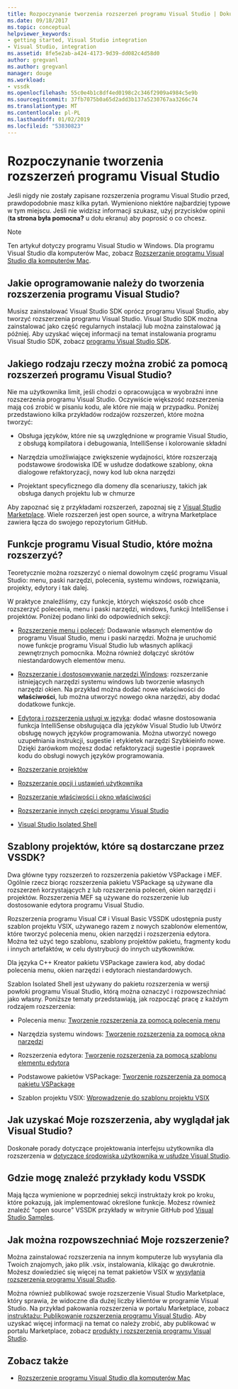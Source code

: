 ```yaml
---
title: Rozpoczynanie tworzenia rozszerzeń programu Visual Studio | Dokumentacja firmy Microsoft
ms.date: 09/18/2017
ms.topic: conceptual
helpviewer_keywords:
- getting started, Visual Studio integration
- Visual Studio, integration
ms.assetid: 8fe5e2ab-a424-4173-9d39-dd082c4d58d0
author: gregvanl
ms.author: gregvanl
manager: douge
ms.workload:
- vssdk
ms.openlocfilehash: 55c0e4b1c8df4ed0198c2c346f2909a4984c5e9b
ms.sourcegitcommit: 37fb7075b0a65d2add3b137a5230767aa3266c74
ms.translationtype: MT
ms.contentlocale: pl-PL
ms.lasthandoff: 01/02/2019
ms.locfileid: "53830823"
---
```

# <a name="starting-to-develop-visual-studio-extensions"></a>Rozpoczynanie tworzenia rozszerzeń programu Visual Studio

Jeśli nigdy nie zostały zapisane rozszerzenia programu Visual Studio przed, prawdopodobnie masz kilka pytań. Wymieniono niektóre najbardziej typowe w tym miejscu. Jeśli nie widzisz informacji szukasz, użyj przycisków opinii (**ta strona była pomocna?** u dołu ekranu) aby poprosić o co chcesz.

> [!NOTE]
> Ten artykuł dotyczy programu Visual Studio w Windows. Dla programu Visual Studio dla komputerów Mac, zobacz [Rozszerzanie programu Visual Studio dla komputerów Mac](/visualstudio/mac/extending-visual-studio-mac).

## <a name="what-software-do-i-need-to-develop-visual-studio-extensions"></a>Jakie oprogramowanie należy do tworzenia rozszerzenia programu Visual Studio?

Musisz zainstalować Visual Studio SDK oprócz programu Visual Studio, aby tworzyć rozszerzenia programu Visual Studio. Visual Studio SDK można zainstalować jako część regularnych instalacji lub można zainstalować ją później. Aby uzyskać więcej informacji na temat instalowania programu Visual Studio SDK, zobacz [programu Visual Studio SDK](../extensibility/visual-studio-sdk.md).

## <a name="what-kinds-of-things-can-i-do-with-visual-studio-extensions"></a>Jakiego rodzaju rzeczy można zrobić za pomocą rozszerzeń programu Visual Studio?

Nie ma użytkownika limit, jeśli chodzi o opracowująca w wyobraźni inne rozszerzenia programu Visual Studio. Oczywiście większość rozszerzenia mają coś zrobić w pisaniu kodu, ale które nie mają w przypadku. Poniżej przedstawiono kilka przykładów rodzajów rozszerzeń, które można tworzyć:

- Obsługa języków, które nie są uwzględnione w programie Visual Studio, z obsługą kompilatora i debugowania, IntelliSense i kolorowanie składni

- Narzędzia umożliwiające zwiększenie wydajności, które rozszerzają podstawowe środowiska IDE w usłudze dodatkowe szablony, okna dialogowe refaktoryzacji, nowy kod lub okna narzędzi

- Projektant specyficznego dla domeny dla scenariuszy, takich jak obsługa danych projektu lub w chmurze

Aby zapoznać się z przykładami rozszerzeń, zapoznaj się z [Visual Studio Marketplace](https://marketplace.visualstudio.com/vs). Wiele rozszerzeń jest open source, a witryna Marketplace zawiera łącza do swojego repozytorium GitHub.

## <a name="which-visual-studio-features-can-i-extend"></a>Funkcje programu Visual Studio, które można rozszerzyć?

Teoretycznie można rozszerzyć o niemal dowolnym część programu Visual Studio: menu, paski narzędzi, polecenia, systemu windows, rozwiązania, projekty, edytory i tak dalej.

W praktyce znaleźliśmy, czy funkcje, których większość osób chce rozszerzyć polecenia, menu i paski narzędzi, windows, funkcji IntelliSense i projektów. Poniżej podano linki do odpowiednich sekcji:

-   [Rozszerzenie menu i poleceń](../extensibility/extending-menus-and-commands.md): Dodawanie własnych elementów do programu Visual Studio, menu i paski narzędzi. Można je uruchomić nowe funkcje programu Visual Studio lub własnych aplikacji zewnętrznych pomocnika. Można również dołączyć skrótów niestandardowych elementów menu.

-   [Rozszerzanie i dostosowywanie narzędzi Windows](../extensibility/extending-and-customizing-tool-windows.md): rozszerzanie istniejących narzędzi systemu windows lub tworzenie własnych narzędzi okien. Na przykład można dodać nowe właściwości do **właściwości**, lub można utworzyć nowego okna narzędzi, aby dodać dodatkowe funkcje.

-   [Edytora i rozszerzenia usługi w języka](../extensibility/editor-and-language-service-extensions.md): dodać własne dostosowania funkcja IntelliSense obsługująca dla języków Visual Studio lub Utwórz obsługę nowych języków programowania. Można utworzyć nowego uzupełniania instrukcji, sugestie i etykietek narzędzi Szybkieinfo nowe. Dzięki żarówkom możesz dodać refaktoryzacji sugestie i poprawek kodu do obsługi nowych języków programowania.

-   [Rozszerzanie projektów](../extensibility/extending-projects.md)

-   [Rozszerzanie opcji i ustawień użytkownika](../extensibility/extending-user-settings-and-options.md)

-   [Rozszerzanie właściwości i okno właściwości](../extensibility/extending-properties-and-the-property-window.md)

-   [Rozszerzanie innych części programu Visual Studio](../extensibility/extending-other-parts-of-visual-studio.md)

-   [Visual Studio Isolated Shell](/visualstudio/extensibility/shell/visual-studio-isolated-shell)

##  <a name="BKMK_ProjectTemplate"></a> Szablony projektów, które są dostarczane przez VSSDK?
 Dwa główne typy rozszerzeń to rozszerzenia pakietów VSPackage i MEF. Ogólnie rzecz biorąc rozszerzenia pakietu VSPackage są używane dla rozszerzeń korzystających z lub rozszerzenia poleceń, okien narzędzi i projektów. Rozszerzenia MEF są używane do rozszerzenie lub dostosowanie edytora programu Visual Studio.

 Rozszerzenia programu Visual C# i Visual Basic VSSDK udostępnia pusty szablon projektu VSIX, używanego razem z nowych szablonów elementów, które tworzyć polecenia menu, okien narzędzi i rozszerzenia edytora. Można też użyć tego szablonu, szablony projektów pakietu, fragmenty kodu i innych artefaktów, w celu dystrybucji do innych użytkowników.

 Dla języka C++ Kreator pakietu VSPackage zawiera kod, aby dodać polecenia menu, okien narzędzi i edytorach niestandardowych.

 Szablon Isolated Shell jest używany do pakietu rozszerzenia w wersji powłoki programu Visual Studio, którą można oznaczyć i rozpowszechniać jako własny. Poniższe tematy przedstawiają, jak rozpocząć pracę z każdym rodzajem rozszerzenia:

-   Polecenia menu: [Tworzenie rozszerzenia za pomocą polecenia menu](../extensibility/creating-an-extension-with-a-menu-command.md)

-   Narzędzia systemu windows: [Tworzenie rozszerzenia za pomocą okna narzędzi](../extensibility/creating-an-extension-with-a-tool-window.md)

-   Rozszerzenia edytora: [Tworzenie rozszerzenia za pomocą szablonu elementu edytora](../extensibility/creating-an-extension-with-an-editor-item-template.md)

-   Podstawowe pakietów VSPackage: [Tworzenie rozszerzenia za pomocą pakietu VSPackage](../extensibility/creating-an-extension-with-a-vspackage.md)

-   Szablon projektu VSIX: [Wprowadzenie do szablonu projektu VSIX](../extensibility/getting-started-with-the-vsix-project-template.md)

## <a name="how-do-i-get-my-extension-to-look-like-visual-studio"></a>Jak uzyskać Moje rozszerzenia, aby wyglądał jak Visual Studio?
 Doskonałe porady dotyczące projektowania interfejsu użytkownika dla rozszerzenia w [dotyczące środowiska użytkownika w usłudze Visual Studio](../extensibility/ux-guidelines/visual-studio-user-experience-guidelines.md).

## <a name="where-can-i-find-examples-of-vssdk-code"></a>Gdzie mogę znaleźć przykłady kodu VSSDK
 Mają łącza wymienione w poprzedniej sekcji instruktaży krok po kroku, które pokazują, jak implementować określone funkcje. Możesz również znaleźć "open source" VSSDK przykłady w witrynie GitHub pod [Visual Studio Samples](https://github.com/Microsoft/VSSDK-Extensibility-Samples).

## <a name="how-can-i-distribute-my-extension"></a>Jak można rozpowszechniać Moje rozszerzenie?
 Można zainstalować rozszerzenia na innym komputerze lub wysyłania dla Twoich znajomych, jako plik .vsix, instalowania, klikając go dwukrotnie. Możesz dowiedzieć się więcej na temat pakietów VSIX w [wysyłania rozszerzenia programu Visual Studio](../extensibility/shipping-visual-studio-extensions.md).

 Można również publikować swoje rozszerzenie Visual Studio Marketplace, który sprawia, że widoczne dla dużej liczby klientów w programie Visual Studio. Na przykład pakowania rozszerzenia w portalu Marketplace, zobacz [instruktażu: Publikowanie rozszerzenia programu Visual Studio](../extensibility/walkthrough-publishing-a-visual-studio-extension.md). Aby uzyskać więcej informacji na temat co należy zrobić, aby publikować w portalu Marketplace, zobacz [produkty i rozszerzenia programu Visual Studio](/azure/devops/extend/overview?view=vsts).

## <a name="see-also"></a>Zobacz także

- [Rozszerzenie programu Visual Studio dla komputerów Mac](/visualstudio/mac/extending-visual-studio-mac)